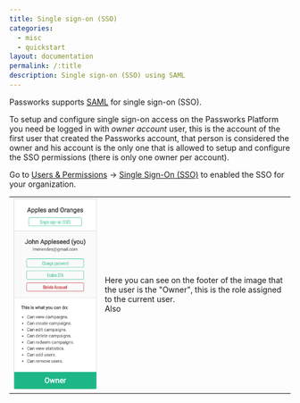 ```yaml
---
title: Single sign-on (SSO)
categories:
  - misc
  - quickstart
layout: documentation
permalink: /:title
description: Single sign-on (SSO) using SAML
---
```


Passworks supports [SAML](https://en.wikipedia.org/wiki/Security_Assertion_Markup_Language) for single sign-on (SSO).

To setup and configure single sign-on access on the Passworks Platform you need be logged in with *owner account* user, this is the account of the first user that created the Passworks account, that person is considered the owner and his account is the only one that is allowed to setup and configure the SSO permissions (there is only one owner per account).

Go to [Users & Permissions](https://passworks.io/organizations/roles) &#x2192; [Single Sign-On (SSO)](https://passworks.io/sso/saml) to enabled the SSO for your organization.

<table width="100%" border="0" cellspacing="0" cellpadding="0">
  <tr>
    <td>
      <img src="/assets/images/sso/saml/owner-account.png" width="400px" alt="Owner account"/>
    </td>
    <td>
      Here you can see on the footer of the image that the user is the "Owner", this is the role assigned to the current user.
      <br />
      Also
    </td>
  </tr>
</table>
